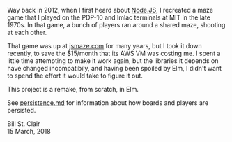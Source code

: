 Way back in 2012, when I first heard about [Node.JS](https://nodejs.org/), I recreated a maze game that I played on the PDP-10 and Imlac terminals at MIT in the late 1970s. In that game, a bunch of players ran around a shared maze, shooting at each other.

That game was up at [jsmaze.com](jsmaze.com) for many years, but I took it down recently, to save the $15/month that its AWS VM was costing me. I spent a little time attempting to make it work again, but the libraries it depends on have changed incompatibily, and having been spoiled by Elm, I didn't want to spend the effort it would take to figure it out.

This project is a remake, from scratch, in Elm.

See [persistence.md](https://github.com/billstclair/elm-jsmaze/blob/master/Persistence.md) for information about how boards and players are persisted.

Bill St. Clair<br/>
15 March, 2018

